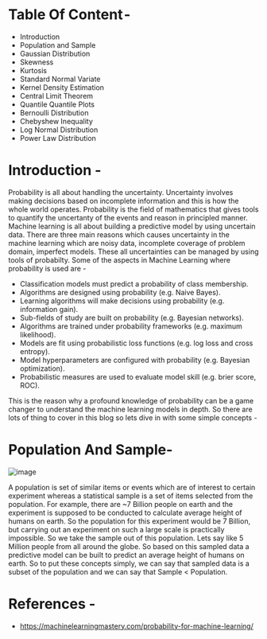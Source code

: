  
# **Table Of Content -** 
* Introduction
* Population and Sample
* Gaussian Distribution
* Skewness
* Kurtosis
* Standard Normal Variate
* Kernel Density Estimation
* Central Limit Theorem
* Quantile Quantile Plots
* Bernoulli Distribution
* Chebyshew Inequality
* Log Normal Distribution
* Power Law Distribution


# **Introduction -** 

Probability is all about handling the uncertainty. Uncertainty involves making decisions based on incomplete information and this is how the whole world operates. Probability is the field of mathematics that gives tools to quantify the uncertanty of the events and reason in principled manner. Machine learning is all about building a predictive model by using uncertain data. There are three main reasons which causes uncertainty in the machine learning which are noisy data, incomplete coverage of problem domain, imperfect models. These all uncertainties can be managed by using tools of probabilty. Some of the aspects in Machine Learning where probability is used are - 

* Classification models must predict a probability of class membership.
* Algorithms are designed using probability (e.g. Naive Bayes).
* Learning algorithms will make decisions using probability (e.g. information gain).
* Sub-fields of study are built on probability (e.g. Bayesian networks).
* Algorithms are trained under probability frameworks (e.g. maximum likelihood).
* Models are fit using probabilistic loss functions (e.g. log loss and cross entropy).
* Model hyperparameters are configured with probability (e.g. Bayesian optimization).
* Probabilistic measures are used to evaluate model skill (e.g. brier score, ROC).

This is the reason why a profound knowledge of probability can be a game changer to understand the machine learning models in depth. So there are lots of thing to cover in this blog so lets dive in with some simple concepts - 

# **Population And Sample-**

![image](https://user-images.githubusercontent.com/46114095/136209142-a0c7799c-dc94-41ff-90e9-97c2c9d3c062.png)

A population is set of similar items or events which are of interest to certain experiment whereas a statistical sample is a set of items selected from the population. For example, there are ~7 Billion people on earth and the experiment is supposed to be conducted to calculate average height of humans on earth. So the population for this experiment would be 7 Billion, but carrying out an experiment on such a large scale is practically impossible. So we take the sample out of this population. Lets say like 5 Million people from all around the globe. So based on this sampled data a predictive model can be built to predict an average height of humans on earth. So to put these concepts simply, we can say that sampled data is a subset of the population and we can say that Sample < Population.





# **References -**
* https://machinelearningmastery.com/probability-for-machine-learning/ 




